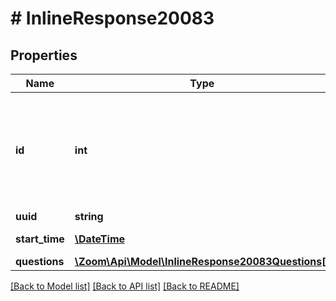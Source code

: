# # InlineResponse20083

## Properties

Name | Type | Description | Notes
------------ | ------------- | ------------- | -------------
**id** | **int** | [Meeting ID](https://support.zoom.us/hc/en-us/articles/201362373-What-is-a-Meeting-ID-): Unique identifier of the meeting in \&quot;**long**\&quot; format(represented as int64 data type in JSON), also known as the meeting number. | [optional] 
**uuid** | **string** | Meeting UUID. | [optional] 
**start_time** | [**\DateTime**](\DateTime.md) | The start time of the meeting. | [optional] 
**questions** | [**\Zoom\Api\Model\InlineResponse20083Questions[]**](InlineResponse20083Questions.md) |  | [optional] 

[[Back to Model list]](../../README.md#documentation-for-models) [[Back to API list]](../../README.md#documentation-for-api-endpoints) [[Back to README]](../../README.md)


